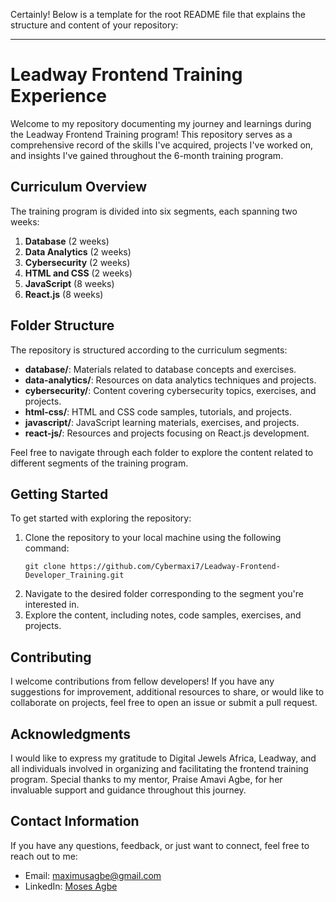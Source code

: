 Certainly! Below is a template for the root README file that explains the structure and content of your repository:

---

# Leadway Frontend Training Experience

Welcome to my repository documenting my journey and learnings during the Leadway Frontend Training program! This repository serves as a comprehensive record of the skills I've acquired, projects I've worked on, and insights I've gained throughout the 6-month training program.

## Curriculum Overview

The training program is divided into six segments, each spanning two weeks:

1. **Database** (2 weeks)
2. **Data Analytics** (2 weeks)
3. **Cybersecurity** (2 weeks)
4. **HTML and CSS** (2 weeks)
5. **JavaScript** (8 weeks)
6. **React.js** (8 weeks)

## Folder Structure

The repository is structured according to the curriculum segments:

- **database/**: Materials related to database concepts and exercises.
- **data-analytics/**: Resources on data analytics techniques and projects.
- **cybersecurity/**: Content covering cybersecurity topics, exercises, and projects.
- **html-css/**: HTML and CSS code samples, tutorials, and projects.
- **javascript/**: JavaScript learning materials, exercises, and projects.
- **react-js/**: Resources and projects focusing on React.js development.

Feel free to navigate through each folder to explore the content related to different segments of the training program.

## Getting Started

To get started with exploring the repository:

1. Clone the repository to your local machine using the following command:
   ```
   git clone https://github.com/Cybermaxi7/Leadway-Frontend-Developer_Training.git
   ```
2. Navigate to the desired folder corresponding to the segment you're interested in.
3. Explore the content, including notes, code samples, exercises, and projects.

## Contributing

I welcome contributions from fellow developers! If you have any suggestions for improvement, additional resources to share, or would like to collaborate on projects, feel free to open an issue or submit a pull request.

## Acknowledgments

I would like to express my gratitude to Digital Jewels Africa, Leadway, and all individuals involved in organizing and facilitating the frontend training program. Special thanks to my mentor, Praise Amavi Agbe, for her invaluable support and guidance throughout this journey.

## Contact Information

If you have any questions, feedback, or just want to connect, feel free to reach out to me:
- Email: [maximusagbe@gmail.com](mailto:maximusagbe@gmail.com)
- LinkedIn: [Moses Agbe](https://www.linkedin.com/in/moses-agbe-b7766321b/)

